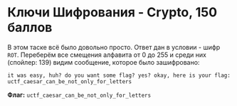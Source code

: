 # Ключи Шифрования - Crypto, 150 баллов
В этом таске всё было довольно просто. Ответ дан в условии - шифр `ROT`. Переберём все смещения алфавита от 0 до 255 и среди них (спойлер: 139) видим сообщение, которое было зашифровано:
```
it was easy, huh? do you want some flag? yes? okay, here is your flag: uctf_caesar_can_be_not_only_for_letters
```

**Флаг:** `uctf_caesar_can_be_not_only_for_letters`
